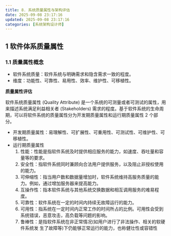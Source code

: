 ```yaml
---
title: 8. 系统质量属性与架构评估
date: 2025-09-08 23:17:16
updated: 2025-09-08 23:17:16
categories: [系统架构设计师]
---
```


## 1 软件体系质量属性

### 1.1 质量属性概念

- 软件系统质量：软件系统与明确需求和隐含需求一致的程度。
- 维度：功能性、可靠性、易用性、效率、维护性、可移植性。

**质量属性评估**

软件系统质量属性 (Quality Attribute) 是一个系统的可测量或者可测试的属性，用来描述系统满足利益相关者 (Stakeholders) 需求的程度。基于软件系统的生命周期，可以将软件系统的质量属性分为开发期质量属性和运行期质量属性 2 个部分。<!-- more -->

- 开发期质量属性：易理解性、可扩展性、可重用性、可测试性、可维护性、可移植性。
- 运行期质量属性
  1. 性能：性能是指软件系统及时提供相应服务的能力，如速度、吞吐量和容量等的要求。
  1. 安全性：指软件系统同时兼顾向合法用户提供服务，以及阻止非授权使用的能力。
  1. 可伸缩性：指当用户数和数据量增加时，软件系统维持高服务质量的能力。例如，通过增加服务器来提高能力。
  1. 互操作性：指本软件系统与其他系统交换数据和相互调用服务的难易程度。
  1. 可靠性：软件系统在一定的时间内持续无故障运行的能力。
  1. 可用性：指系统在一定时间内正常工作的时间所占的比例。可用性会受到系统错误，恶意攻击，高负载等问题的影响。
  1. 鲁棒性：是指软件系统在非正常情况(如用户进行了非法操作、相关的软硬件系统发
生了故障等)下仍能够正常运行的能力，也称健壮性或容错性
